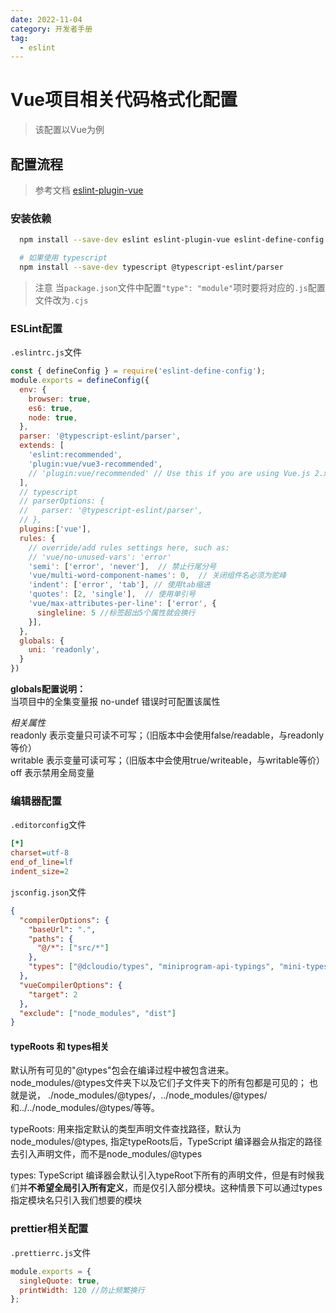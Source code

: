 ```yaml
---
date: 2022-11-04
category: 开发者手册
tag:
  - eslint
---
```

# Vue项目相关代码格式化配置

> 该配置以Vue为例

## 配置流程

> 参考文档 [eslint-plugin-vue](https://eslint.vuejs.org/user-guide/#usage)

### 安装依赖

  ```bash
    npm install --save-dev eslint eslint-plugin-vue eslint-define-config

    # 如果使用 typescript
    npm install --save-dev typescript @typescript-eslint/parser
  ```

> 注意
> 当`package.json`文件中配置`"type": "module"`项时要将对应的`.js`配置文件改为`.cjs`

### ESLint配置

`.eslintrc.js`文件

```js
const { defineConfig } = require('eslint-define-config');
module.exports = defineConfig({
  env: {
    browser: true,
    es6: true,
    node: true,
  },
  parser: '@typescript-eslint/parser',
  extends: [
    'eslint:recommended',
    'plugin:vue/vue3-recommended',
    // 'plugin:vue/recommended' // Use this if you are using Vue.js 2.x.
  ],
  // typescript
  // parserOptions: {
  //   parser: '@typescript-eslint/parser',
  // },
  plugins:['vue'],
  rules: {
    // override/add rules settings here, such as:
    // 'vue/no-unused-vars': 'error'
    'semi': ['error', 'never'],  // 禁止行尾分号
    'vue/multi-word-component-names': 0,  // 关闭组件名必须为驼峰
    'indent': ['error', 'tab'], // 使用tab缩进
    'quotes': [2, 'single'],  // 使用单引号
    'vue/max-attributes-per-line': ['error', {
      singleline: 5 //标签超出5个属性就会换行
    }],
  },
  globals: {
    uni: 'readonly', 
  }
})
```

**globals配置说明：**  
当项目中的全集变量报 no-undef 错误时可配置该属性  

*相关属性*  
readonly 表示变量只可读不可写；（旧版本中会使用false/readable，与readonly等价）  
writable 表示变量可读可写；（旧版本中会使用true/writeable，与writable等价）  
off 表示禁用全局变量  

### 编辑器配置

`.editorconfig`文件

```ini
[*]
charset=utf-8
end_of_line=lf
indent_size=2
```

`jsconfig.json`文件

```json
{
  "compilerOptions": {
    "baseUrl": ".",
    "paths": {
      "@/*": ["src/*"]
    },
    "types": ["@dcloudio/types", "miniprogram-api-typings", "mini-types"]
  },
  "vueCompilerOptions": {
    "target": 2
  },
  "exclude": ["node_modules", "dist"]
}
```

#### typeRoots 和 types相关

默认所有可见的"@types"包会在编译过程中被包含进来。 node_modules/@types文件夹下以及它们子文件夹下的所有包都是可见的； 也就是说， ./node_modules/@types/，../node_modules/@types/和../../node_modules/@types/等等。  

typeRoots: 用来指定默认的类型声明文件查找路径，默认为node_modules/@types, 指定typeRoots后，TypeScript 编译器会从指定的路径去引入声明文件，而不是node_modules/@types  

types: TypeScript 编译器会默认引入typeRoot下所有的声明文件，但是有时候我们并**不希望全局引入所有定义**，而是仅引入部分模块。这种情景下可以通过types指定模块名只引入我们想要的模块  

### prettier相关配置

`.prettierrc.js`文件

```js
module.exports = {
  singleQuote: true,
  printWidth: 120 //防止频繁换行
};
```

